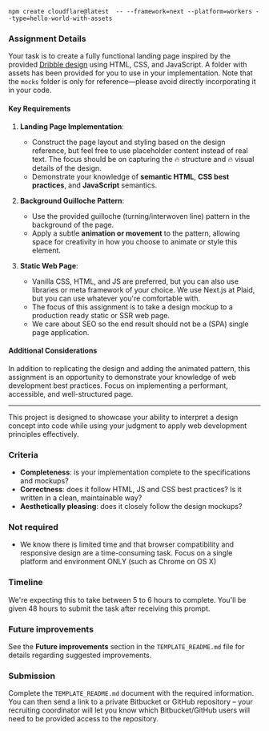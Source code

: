 `npm create cloudflare@latest  -- --framework=next --platform=workers --type=hello-world-with-assets`

### Assignment Details

Your task is to create a fully functional landing page inspired by the provided [Dribble design](https://dribbble.com/shots/21938162-Services-scroll-interaction) using HTML, CSS, and JavaScript. A folder with assets has been provided for you to use in your implementation. Note that the `mocks` folder is only for reference—please avoid directly incorporating it in your code.

#### Key Requirements

1. **Landing Page Implementation**:
   - Construct the page layout and styling based on the design reference, but feel free to use placeholder content instead of real text. The focus should be on capturing the 🔥 structure and 🔥 visual details of the design.
   - Demonstrate your knowledge of **semantic HTML**, **CSS best practices**, and **JavaScript** semantics.

2. **Background Guilloche Pattern**:
   - Use the provided guilloche (turning/interwoven line) pattern in the background of the page.
   - Apply a subtle **animation or movement** to the pattern, allowing space for creativity in how you choose to animate or style this element.

3. **Static Web Page**:
   - Vanilla CSS, HTML, and JS are preferred, but you can also use libraries or meta framework of your choice. We use Next.js at Plaid, but you can use whatever you're comfortable with. 
   - The focus of this assignment is to take a design mockup to a production ready static or SSR web page. 
   - We care about SEO so the end result should not be a (SPA) single page application.

#### Additional Considerations

In addition to replicating the design and adding the animated pattern, this assignment is an opportunity to demonstrate your knowledge of web development best practices. Focus on implementing a performant, accessible, and well-structured page. 

---

This project is designed to showcase your ability to interpret a design concept into code while using your judgment to apply web development principles effectively.


### Criteria
- **Completeness**: is your implementation complete to the specifications and
  mockups?
- **Correctness**: does it follow HTML, JS and CSS best practices? Is it written
  in a clean, maintainable way?
- **Aesthetically pleasing**: does it closely follow the design mockups?

### Not required

- We know there is limited time and that browser compatibility and responsive design are a
  time-consuming task. Focus on a single platform and environment ONLY
  (such as Chrome on OS X)


### Timeline

We're expecting this to take between 5 to 6 hours to complete. You'll be given
48 hours to submit the task after receiving this prompt.

### Future improvements

See the **Future improvements** section in the `TEMPLATE_README.md` file for
details regarding suggested improvements.

### Submission

Complete the `TEMPLATE_README.md` document with the required information.
You can then send a link to a private Bitbucket or GitHub
repository – your recruiting coordinator will let you know which
Bitbucket/GitHub users will need to be provided access to the repository.
